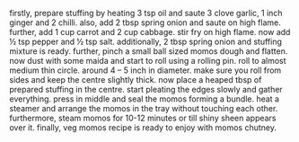 firstly, prepare stuffing by heating 3 tsp oil and saute 3 clove garlic, 1 inch ginger and 2 chilli.
also, add 2 tbsp spring onion and saute on high flame.
further, add 1 cup carrot and 2 cup cabbage. stir fry on high flame.
now add ½ tsp pepper and ½ tsp salt.
additionally, 2 tbsp spring onion and stuffing mixture is ready.
further, pinch a small ball sized momos dough and flatten.
now dust with some maida and start to roll using a rolling pin.
roll to almost medium thin circle. around 4 – 5 inch in diameter. make sure you roll from sides and keep the centre slightly thick.
now place a heaped tbsp of prepared stuffing in the centre.
start pleating the edges slowly and gather everything.
press in middle and seal the momos forming a bundle.
heat a steamer and arrange the momos in the tray without touching each other.
furthermore, steam momos for 10-12 minutes or till shiny sheen appears over it.
finally, veg momos recipe is ready to enjoy with momos chutney.
